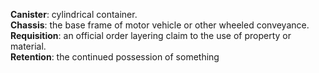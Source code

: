 **Canister**: cylindrical container.     
**Chassis**:  the base frame of motor vehicle or other wheeled conveyance.    
**Requisition**: an official order layering claim to the use of property or material.     
**Retention**: the continued possession of something    
